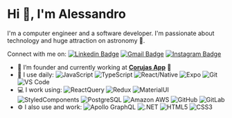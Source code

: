 # Hi 👋, I'm Alessandro

I'm a computer engineer and a software developer. I'm passionate about technology and huge attraction on astronomy 🌌.

Connect with me on:
[![Linkedin Badge](https://img.shields.io/badge/-aleantoniolli-blue?style=plastic&logo=Linkedin&logoColor=white&link=https://www.linkedin.com/in/aleantoniolli/)](https://www.linkedin.com/in/aleantoniolli/)
[![Gmail Badge](https://img.shields.io/badge/-ale_antonioli@hotmail.com-c14438?style=plastic&logo=Gmail&logoColor=white&link=mailto:ale_antonioli@hotmail.com)](mailto:ale_antonioli@hotmail.com)
[![Instagram Badge](https://img.shields.io/badge/-aleantoniolli-purple?style=plastic&logo=instagram&logoColor=white&link=https://instagram.com/aleantoniolli/)](https://instagram.com/aleantoniolli)

  
- 🏢 I’m founder and currently working at [**Corujas App**](https://corujasapp.com/) 🦉
- 🚀 I use daily:
  ![JavaScript](https://img.shields.io/badge/-JavaScript-black?style=plastic&logo=javascript)
  ![TypeScript](https://img.shields.io/badge/-TypeScript-black?style=plastic&logo=typescript)
  ![React/Native](https://img.shields.io/badge/-React/Native-3b2e5a?style=plastic&logo=react)
  ![Expo](https://img.shields.io/badge/-Expo-336791?style=plastic&logo=expo)
  ![Git](https://img.shields.io/badge/-Git-black?style=plastic&logo=git)
  ![VS Code](https://img.shields.io/badge/-VS%20Code-007ACC?style=plastic&logo=visual-studio-code)
- 💻 I work using:
  ![ReactQuery](https://img.shields.io/badge/-React%20Query-black?style=plastic&logo=reactquery)
  ![Redux](https://img.shields.io/badge/-Redux-3b2e5a?style=plastic&logo=redux)
  ![MaterialUI](https://img.shields.io/badge/-MaterialUI-3b2e5a?style=plastic&logo=materialdesign)
  ![StyledComponents](https://img.shields.io/badge/-Styled%20Components-181717?style=plastic&logo=styledcomponents)
  ![PostgreSQL](https://img.shields.io/badge/-PostgreSQL-336791?style=plastic&logo=postgresql)
  ![Amazon AWS](https://img.shields.io/badge/Amazon%20AWS-232F3E?style=plastic&logo=amazon-aws)
  ![GitHub](https://img.shields.io/badge/-GitHub-181717?style=plastic&logo=github)
  ![GitLab](https://img.shields.io/badge/-GitLab-FCA121?style=plastic&logo=gitlab)
- ⚙️ I also use and work: ![Apollo GraphQL](https://img.shields.io/badge/Apollo%20Graphql-311C87?style=plastic&logo=apollographql)
  ![.NET](https://img.shields.io/badge/-.NET-512BD4?style=plastic&logo=dotnet)
  ![HTML5](https://img.shields.io/badge/-HTML5-E34F26?style=plastic&logo=html5&logoColor=white)
  ![CSS3](https://img.shields.io/badge/-CSS3-1572B6?style=plastic&logo=css3)
